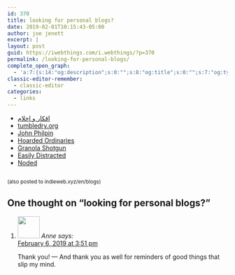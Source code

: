 ```yaml
---
id: 370
title: looking for personal blogs?
date: 2019-02-01T10:15:43-05:00
author: joe jenett
excerpt: |
layout: post
guid: https://iwebthings.com/i.webthings/?p=370
permalink: /looking-for-personal-blogs/
complete_open_graph:
  - 'a:7:{s:14:"og:description";s:0:"";s:8:"og:title";s:0:"";s:7:"og:type";s:0:"";s:12:"twitter:card";s:7:"summary";s:15:"twitter:creator";s:0:"";s:19:"twitter:description";s:0:"";s:8:"og:image";s:0:"";}'
classic-editor-remember:
  - classic-editor
categories:
  - links
---
```

<li style="list-style-type: none;">
  <ul>
    <li>
      <a title="افكار و احلام" href="https://www.ardisson.org/afkar/">افكار و احلام</a>
    </li>
    <li>
      <a title="tumbledry.org" href="https://tumbledry.org/">tumbledry.org</a>
    </li>
    <li>
      <a title="John Philpin" href="https://john.philpin.com/">John Philpin</a>
    </li>
    <li>
      <a title="Hoarded Ordinaries" href="https://hoardedordinaries.wordpress.com/">Hoarded Ordinaries</a>
    </li>
    <li>
      <a title="Granola Shotgun" href="https://granolashotgun.com/">Granola Shotgun</a>
    </li>
    <li>
      <a title="Easily Distracted" href="https://blogs.swarthmore.edu/burke/">Easily Distracted</a>
    </li>
    <li>
      <a title="Noded" href="http://noded.com/noded/">Noded</a>
    </li>
  </ul>
</li>

<small><br /> (also posted to <a class="u-syndication" title="site gone? 04/17/23">indieweb.xyz/en/blogs</a>)<br /> </small>

<h2 id="comments-title">One thought on “<span>looking for personal blogs?</span>”		</h2>


<ol class="commentlist">
<li class="comment even thread-even depth-1 h-cite h-entry p-comment" id="li-comment-3">
<article id="comment-3" class="comment _mPS2id-t mPS2id-target" itemprop="comment" itemscope="" itemtype="http://schema.org/Comment">
<footer>
<address class="comment-author p-author author vcard hcard h-card" itemprop="creator" itemscope="" itemtype="http://schema.org/Person">
<img alt="" src="https://iwebthings.com/i.webthings/wp-content/plugins/semantic-linkbacks/img/mm.jpg" srcset="https://iwebthings.com/i.webthings/wp-content/plugins/semantic-linkbacks/img/mm.jpg 2x" class="avatar avatar-50 photo avatar-default local-avatar u-photo" itemprop="image" loading="lazy" width="50" height="50">				<cite class="fn p-name" itemprop="name">Anne</cite> <span class="says">says:</span>					</address>
<!-- .comment-author .vcard -->

<div class="comment-meta commentmetadata">
<a href="/looking-for-personal-blogs/#comment-3" class="__mPS2id _mPS2id-h mPS2id-highlight"><time class="updated published dt-updated dt-published" datetime="2019-02-06T15:51:48-05:00" itemprop="datePublished dateModified dateCreated">
February 6, 2019 at 3:51 pm						</time></a>
</div>
<!-- .comment-meta .commentmetadata -->
</footer>

<div class="comment-content e-content p-summary p-name" itemprop="text name description">
<p>Thank you! — And thank you as well for reminders of good things that slip my mind.</p></div></article></li></ol>